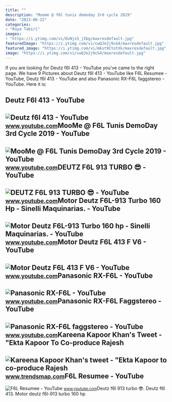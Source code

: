 ```yaml
---
title: ""
description: "Moome @ f6l tunis demoday 3rd cycle 2019"
date: "2023-06-22"
categories:
- "Ruya Tabiri"
images:
- "https://i.ytimg.com/vi/DvNjs5_jIbg/maxresdefault.jpg"
featuredImage: "https://i.ytimg.com/vi/cwQJe2j9cG4/maxresdefault.jpg"
featured_image: "https://i.ytimg.com/vi/mkst9CtotXk/maxresdefault.jpg"
image: "https://i.ytimg.com/vi/cwQJe2j9cG4/maxresdefault.jpg"
---
```


If you are looking for Deutz f6l 413 - YouTube you've came to the right page. We have 9 Pictures about Deutz f6l 413 - YouTube like F6L Resumee - YouTube, Deutz f6l 413 - YouTube and also Panasonic RX-F6L faggstereo - YouTube. Here it is:

Deutz F6l 413 - YouTube
-----------------------

 ![Deutz f6l 413 - YouTube](https://i.ytimg.com/vi/xlh0hY0QOrw/maxresdefault.jpg) <small>www.youtube.com</small>MooMe @ F6L Tunis DemoDay 3rd Cycle 2019 - YouTube
--------------------------------------------------

 ![MooMe @ F6L Tunis DemoDay 3rd Cycle 2019 - YouTube](https://i.ytimg.com/vi/cwQJe2j9cG4/maxresdefault.jpg) <small>www.youtube.com</small>DEUTZ F6L 913 TURBO 😎 - YouTube
-------------------------------

 ![DEUTZ F6L 913 TURBO 😎 - YouTube](https://i.ytimg.com/vi/Q1a80Jx63Tk/maxresdefault.jpg) <small>www.youtube.com</small>Motor Deutz F6L-913 Turbo 160 Hp - Sinelli Maquinarias. - YouTube
-----------------------------------------------------------------

 ![Motor Deutz F6L-913 Turbo 160 hp - Sinelli Maquinarias. - YouTube](https://i.ytimg.com/vi/mkst9CtotXk/maxresdefault.jpg) <small>www.youtube.com</small>Motor Deutz F6L 413 F V6 - YouTube
----------------------------------

 ![Motor Deutz F6L 413 F V6 - YouTube](https://i.ytimg.com/vi/cTJvgkq-DP4/maxresdefault.jpg) <small>www.youtube.com</small>Panasonic RX-F6L - YouTube
--------------------------

 ![Panasonic RX-F6L - YouTube](https://i.ytimg.com/vi/anHiVNG7jVw/maxresdefault.jpg) <small>www.youtube.com</small>Panasonic RX-F6L Faggstereo - YouTube
-------------------------------------

 ![Panasonic RX-F6L faggstereo - YouTube](https://i.ytimg.com/vi/DvNjs5_jIbg/maxresdefault.jpg) <small>www.youtube.com</small>Kareena Kapoor Khan's Tweet - "Ekta Kapoor To Co-produce Rajesh
---------------------------------------------------------------

 ![Kareena Kapoor Khan's tweet - "Ekta Kapoor to co-produce Rajesh](https://pbs.twimg.com/media/Fcyada8X0AANSFu.jpg) <small>www.trendsmap.com</small>F6L Resumee - YouTube
---------------------

 ![F6L Resumee - YouTube](https://i.ytimg.com/vi/CDMa9YULxNY/maxresdefault.jpg?sqp=-oaymwEmCIAKENAF8quKqQMa8AEB-AG-B4AC0AWKAgwIABABGGEgYShhMA8=&rs=AOn4CLBn_upe9ySvOMNaO6g7tDtizBvSyQ) <small>www.youtube.com</small>Deutz f6l 913 turbo 😎. Deutz f6l 413. Motor deutz f6l-913 turbo 160 hp
